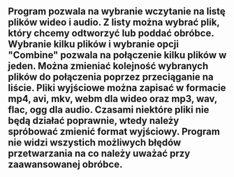 Program pozwala na wybranie wczytanie
na listę plików wideo i audio.
Z listy można wybrać plik, który chcemy
odtworzyć lub poddać obróbce.
Wybranie kilku plików i wybranie opcji "Combine"
pozwala na połączenie kilku plików w jeden.
Można zmieniać kolejność wybranych plików do
połączenia poprzez przeciąganie na liście.
Pliki wyjściowe można zapisać w formacie
mp4, avi, mkv, webm dla wideo oraz mp3, wav, flac, ogg dla audio.
Czasami niektóre pliki nie będą działać poprawnie,
wtedy należy spróbować zmienić format wyjściowy.
Program nie widzi wszystich możliwych błędów
przetwarzania na co należy uważać przy zaawansowanej obróbce.
--------------------------------------------------------------
